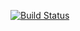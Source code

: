[![Build Status](https://api.travis-ci.org/codeandcraftnyc/KineticType.js.svg?branch=master)](https://travis-ci.org/codeandcraftnyc/KineticType.js)
